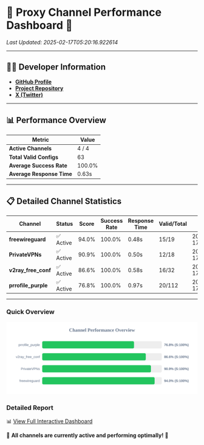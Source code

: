 # 🌟 Proxy Channel Performance Dashboard 🌟

_Last Updated: 2025-02-17T05:20:16.922614_

---

## 👩‍💻 Developer Information

- **[GitHub Profile](https://github.com/4n0nymou3)**  
- **[Project Repository](https://github.com/4n0nymou3/multi-proxy-config-fetcher)**  
- **[X (Twitter)](https://x.com/4n0nymou3)**  

---

## 📊 Performance Overview

| Metric                | Value       |
|-----------------------|-------------|
| **Active Channels**   | 4 / 4       |
| **Total Valid Configs** | 63          |
| **Average Success Rate** | 100.0%      |
| **Average Response Time** | 0.63s       |

---

## 📋 Detailed Channel Statistics

| Channel          | Status     | Score  | Success Rate | Response Time | Valid/Total | Last Success               |
|------------------|------------|--------|--------------|---------------|-------------|----------------------------|
| **freewireguard**  | ✅ Active  | 94.0%  | 100.0% | 0.48s         | 15/19       | 2025-02-17T05:20:16.920780 |
| **PrivateVPNs**  | ✅ Active  | 90.9%  | 100.0% | 0.50s         | 12/18       | 2025-02-17T05:20:16.409263 |
| **v2ray_free_conf**  | ✅ Active  | 86.6%  | 100.0% | 0.58s         | 16/32       | 2025-02-17T05:20:15.869328 |
| **prrofile_purple**  | ✅ Active  | 76.8%  | 100.0% | 0.97s         | 20/112       | 2025-02-17T05:20:15.230388 |

---

### Quick Overview
<div align="center">
  <a href="https://raw.githubusercontent.com/nullluser/NullRepo/refs/heads/main/assets/channel_stats_chart.svg">
    <img src="https://raw.githubusercontent.com/nullluser/NullRepo/refs/heads/main/assets/channel_stats_chart.svg" alt="Source Performance Statistics" width="800">
  </a>
</div>

### Detailed Report
📊 [View Full Interactive Dashboard](https://htmlpreview.github.io/?https://github.com/nullluser/NullRepo/blob/main/assets/performance_report.html)

🎉 **All channels are currently active and performing optimally!** 🎉
